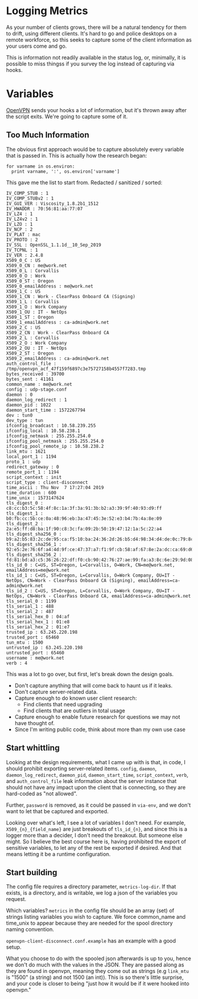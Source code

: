 # Logging Metrics

As your number of clients grows, there will be a natural tendency for them to drift, using different clients.  It's hard to go and police desktops on a remote workforce, so this seeks to capture some of the client information as your users come and go.

This is information not readily available in the status log, or, minimally, it is possible to miss thingss if you survey the log instead of capturing via hooks.

# Variables
[OpenVPN](https://community.openvpn.net/openvpn/wiki/Openvpn24ManPage#lbAV) sends your hooks a lot of information, but it's thrown away after the script exits.  We're going to capture some of it.

## Too Much Information
The obvious first approach would be to capture absolutely every variable that is passed in.  This is actually how the research began:

    for varname in os.environ:
      print varname, ':', os.environ['varname']

This gave me the list to start from.  Redacted / sanitized / sorted:

    IV_COMP_STUB : 1
    IV_COMP_STUBv2 : 1
    IV_GUI_VER : Viscosity_1.8.2b1_1512
    IV_HWADDR : 70:56:81:aa:77:07
    IV_LZ4 : 1
    IV_LZ4v2 : 1
    IV_LZO : 1
    IV_NCP : 2
    IV_PLAT : mac
    IV_PROTO : 2
    IV_SSL : OpenSSL_1.1.1d__10_Sep_2019
    IV_TCPNL : 1
    IV_VER : 2.4.8
    X509_0_C : US
    X509_0_CN : me@work.net
    X509_0_L : Corvallis
    X509_0_O : Work
    X509_0_ST : Oregon
    X509_0_emailAddress : me@work.net
    X509_1_C : US
    X509_1_CN : Work - ClearPass Onboard CA (Signing)
    X509_1_L : Corvallis
    X509_1_O : Work Company
    X509_1_OU : IT - NetOps
    X509_1_ST : Oregon
    X509_1_emailAddress : ca-admin@work.net
    X509_2_C : US
    X509_2_CN : Work - ClearPass Onboard CA
    X509_2_L : Corvallis
    X509_2_O : Work Company
    X509_2_OU : IT - NetOps
    X509_2_ST : Oregon
    X509_2_emailAddress : ca-admin@work.net
    auth_control_file : /tmp/openvpn_acf_47f159f6897c3e75727158b4557f7283.tmp
    bytes_received : 39700
    bytes_sent : 41161
    common_name : me@work.net
    config : udp-stage.conf
    daemon : 0
    daemon_log_redirect : 1
    daemon_pid : 1022
    daemon_start_time : 1572267794
    dev : tun0
    dev_type : tun
    ifconfig_broadcast : 10.58.239.255
    ifconfig_local : 10.58.238.1
    ifconfig_netmask : 255.255.254.0
    ifconfig_pool_netmask : 255.255.254.0
    ifconfig_pool_remote_ip : 10.58.238.2
    link_mtu : 1621
    local_port_1 : 1194
    proto_1 : udp
    redirect_gateway : 0
    remote_port_1 : 1194
    script_context : init
    script_type : client-disconnect
    time_ascii : Thu Nov  7 17:27:04 2019
    time_duration : 600
    time_unix : 1573147624
    tls_digest_0 : c8:cc:b3:5c:58:4f:8c:1a:3f:3a:91:3b:b2:a3:39:9f:40:93:d9:ff
    tls_digest_1 : b0:fb:cc:5b:ce:0a:48:96:eb:3a:47:45:3e:52:e3:b4:7b:4a:8e:09
    tls_digest_2 : 2a:e5:ff:d8:ba:1f:90:c8:3c:fa:09:2b:50:19:47:12:1a:5c:22:a4
    tls_digest_sha256_0 : b9:a2:b5:83:2c:de:95:ca:f5:10:ba:24:36:2d:26:b5:d4:98:34:d4:de:0c:79:8c:ee:4d:49:51:28:2e:88:1b
    tls_digest_sha256_1 : 92:e5:2e:76:6f:a4:4d:9f:ce:47:37:a7:f1:9f:cb:58:af:67:8e:2a:dc:ca:69:d6:be:97:4d:40:a5:c0:45:c7
    tls_digest_sha256_2 : fd:81:bd:a3:c5:36:26:22:df:f0:cb:90:42:76:27:ae:99:fa:a3:8c:6e:29:9d:08:16:c0:2d:57:02:6d:ca:01
    tls_id_0 : C=US, ST=Oregon, L=Corvallis, O=Work, CN=me@work.net, emailAddress=me@work.net
    tls_id_1 : C=US, ST=Oregon, L=Corvallis, O=Work Company, OU=IT - NetOps, CN=Work - ClearPass Onboard CA (Signing), emailAddress=ca-admin@work.net
    tls_id_2 : C=US, ST=Oregon, L=Corvallis, O=Work Company, OU=IT - NetOps, CN=Work - ClearPass Onboard CA, emailAddress=ca-admin@work.net
    tls_serial_0 : 1199
    tls_serial_1 : 488
    tls_serial_2 : 487
    tls_serial_hex_0 : 04:af
    tls_serial_hex_1 : 01:e8
    tls_serial_hex_2 : 01:e7
    trusted_ip : 63.245.220.198
    trusted_port : 65460
    tun_mtu : 1500
    untrusted_ip : 63.245.220.198
    untrusted_port : 65460
    username : me@work.net
    verb : 4

This was a lot to go over, but first, let's break down the design goals.

- Don't capture anything that will come back to haunt us if it leaks.
- Don't capture server-related data.
- Capture enough to do known user client research:
  - Find clients that need upgrading
  - Find clients that are outliers in total usage
- Capture enough to enable future research for questions we may not have thought of.
- Since I'm writing public code, think about more than my own use case

## Start whittling

Looking at the design requirements, what I came up with is that, in code, I should prohibit exporting server-related items.
`config`, `daemon`, `daemon_log_redirect`, `daemon_pid`, `daemon_start_time`, `script_context`, `verb`, and `auth_control_file` leak information about the server instance that should not have any impact upon the client that is connecting, so they are hard-coded as "not allowed".

Further, `password` is removed, as it could be passed in `via-env`, and we don't want to let that be captured and exported.

Looking over what's left, I see a lot of variables I don't need.  For example, `X509_{n}_{field_name}` are just breakouts of `tls_id_{n}`, and since this is a logger more than a decider, I don't need the breakout.  But someone else might.  So I believe the best course here is, having prohibited the export of sensitive variables, to let any of the rest be exported if desired.  And that means letting it be a runtime configuration.

## Start building

The config file requires a directory parameter, `metrics-log-dir`.  If that exists, is a directory, and is writable, we log a json of the variables you request.

Which variables? `metrics` in the config file should be an array (set) of strings listing variables you wish to capture.  We force common_name and time_unix to appear because they are needed for the spool directory naming convention.

`openvpn-client-disconnect.conf.example` has an example with a good setup.

What you choose to do with the spooled json afterwards is up to you, hence we don't do much with the values in the JSON.  They are passed along as they are found in openvpn, meaning they come out as strings (e.g `link_mtu` is "1500" (a string) and not 1500 (an int)).  This is so there's little surprise, and your code is closer to being "just how it would be if it were hooked into openvpn."
